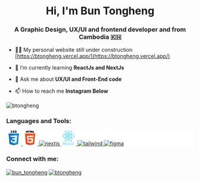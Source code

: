 <h1 align="center">Hi, I'm Bun Tongheng</h1>
<h3 align="center">A Graphic Design, UX/UI and frontend developer and from Cambodia 🇰🇭</h3>

- 👨‍💻 My personal website still under construction [https://btongheng.vercel.app/](https://btongheng.vercel.app/)

- 🌱 I’m currently learning **ReactJs and NextJs**

- 💬 Ask me about **UX/UI and Front-End code**

- 📫 How to reach me **Instagram Below**

<p><img align="center" src="https://github-readme-stats.vercel.app/api/top-langs?username=btongheng&show_icons=true&locale=en&layout=compact" alt="btongheng" /></p>

<h3 align="left">Languages and Tools:</h3>
<p align="left" style="background: #fff;">
  <a href="https://www.w3schools.com/css/" target="_blank" rel="noreferrer"> <img src="https://raw.githubusercontent.com/devicons/devicon/master/icons/css3/css3-original-wordmark.svg" alt="css3" width="40" height="40"/> </a>
  <a href="https://www.w3.org/html/" target="_blank" rel="noreferrer"> <img src="https://raw.githubusercontent.com/devicons/devicon/master/icons/html5/html5-original-wordmark.svg" alt="html5" width="40" height="40"/> </a>
  <a href="https://nextjs.org/" target="_blank" rel="noreferrer"> <img src="https://cdn.worldvectorlogo.com/logos/nextjs-2.svg" alt="nextjs" width="40" height="40"/> </a>
  <a href="https://reactjs.org/" target="_blank" rel="noreferrer"> <img src="https://raw.githubusercontent.com/devicons/devicon/master/icons/react/react-original-wordmark.svg" alt="react" width="40" height="40"/> </a>
  <a href="https://tailwindcss.com/" target="_blank" rel="noreferrer"> <img src="https://www.vectorlogo.zone/logos/tailwindcss/tailwindcss-icon.svg" alt="tailwind" width="40" height="40"/> </a>
  <a href="https://www.figma.com/" target="_blank" rel="noreferrer"> <img src="https://www.vectorlogo.zone/logos/figma/figma-icon.svg" alt="figma" width="40" height="40"/> </a>
</p>

<h3 align="left">Connect with me:</h3>
<p align="left">
<a href="https://instagram.com/bun_tongheng" target="blank"><img align="center" src="https://raw.githubusercontent.com/rahuldkjain/github-profile-readme-generator/master/src/images/icons/Social/instagram.svg" alt="bun_tongheng" height="30" width="40" /></a>
<a href="https://www.behance.net/btongheng" target="blank"><img align="center" src="https://raw.githubusercontent.com/rahuldkjain/github-profile-readme-generator/master/src/images/icons/Social/behance.svg" alt="btongheng" height="30" width="40" /></a>
</p>

